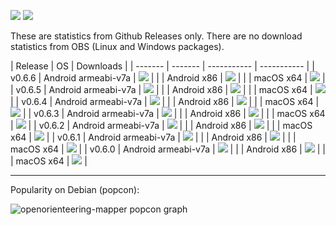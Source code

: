 ![](https://img.shields.io/github/downloads/openorienteering/Mapper/total.svg)
![](https://img.shields.io/badge/since-v0.6.0-lightgrey.svg)

These are statistics from Github Releases only. There are no download statistics from OBS (Linux and Windows packages).

| Release | OS                 | Downloads   |
| ------- | ------- | ----------- | ----------- |
| v0.6.6  | Android armeabi-v7a | ![](https://img.shields.io/github/downloads/openorienteering/Mapper/v0.6.6/OpenOrienteering-Mapper-0.6.6-Android-armeabi-v7a.apk.svg) |
|         | Android x86         | ![](https://img.shields.io/github/downloads/openorienteering/Mapper/v0.6.6/OpenOrienteering-Mapper-0.6.6-Android-x86.apk.svg) |
|         | macOS   x64         | ![](https://img.shields.io/github/downloads/openorienteering/Mapper/v0.6.6/OpenOrienteering-Mapper-0.6.6-macOS-x64.dmg.svg) |
| v0.6.5  | Android armeabi-v7a | ![](https://img.shields.io/github/downloads/openorienteering/Mapper/v0.6.5/OpenOrienteering-Mapper-0.6.5-Android-armeabi-v7a.apk.svg) |
|         | Android x86         | ![](https://img.shields.io/github/downloads/openorienteering/Mapper/v0.6.5/OpenOrienteering-Mapper-0.6.5-Android-x86.apk.svg) |
|         | macOS   x64         | ![](https://img.shields.io/github/downloads/openorienteering/Mapper/v0.6.5/OpenOrienteering-Mapper-0.6.5-macOS-x64.dmg.svg) |
| v0.6.4  | Android armeabi-v7a | ![](https://img.shields.io/github/downloads/openorienteering/Mapper/v0.6.4/OpenOrienteering-Mapper-0.6.4-Android-armeabi-v7a.apk.svg) |
|         | Android x86         | ![](https://img.shields.io/github/downloads/openorienteering/Mapper/v0.6.4/OpenOrienteering-Mapper-0.6.4-Android-x86.apk.svg) |
|         | macOS   x64         | ![](https://img.shields.io/github/downloads/openorienteering/Mapper/v0.6.4/OpenOrienteering-Mapper-0.6.4-Darwin-x64.dmg.svg) |
| v0.6.3  | Android armeabi-v7a | ![](https://img.shields.io/github/downloads/openorienteering/Mapper/v0.6.3/OpenOrienteering-Mapper-0.6.3-Android-armeabi-v7a.apk.svg) |
|         | Android x86         |  ![](https://img.shields.io/github/downloads/openorienteering/Mapper/v0.6.3/OpenOrienteering-Mapper-0.6.3-Android-x86.apk.svg) |
|         | macOS   x64         | ![](https://img.shields.io/github/downloads/openorienteering/Mapper/v0.6.3/OpenOrienteering-Mapper-0.6.3-Darwin-x64.dmg.svg) |
| v0.6.2  | Android armeabi-v7a | ![](https://img.shields.io/github/downloads/openorienteering/Mapper/v0.6.2/OpenOrienteering-Mapper-0.6.2-Android-armeabi-v7a.apk.svg) |
|         | Android x86         |  ![](https://img.shields.io/github/downloads/openorienteering/Mapper/v0.6.2/OpenOrienteering-Mapper-0.6.2-Android-x86.apk.svg) |
|         | macOS   x64         | ![](https://img.shields.io/github/downloads/openorienteering/Mapper/v0.6.2/OpenOrienteering-Mapper-0.6.2-Darwin-x64.dmg.svg) |
| v0.6.1  | Android armeabi-v7a | ![](https://img.shields.io/github/downloads/openorienteering/Mapper/v0.6.1/OpenOrienteering-Mapper-0.6.1-Android-armeabi-v7a.apk.svg) |
|         | Android x86         |  ![](https://img.shields.io/github/downloads/openorienteering/Mapper/v0.6.1/OpenOrienteering-Mapper-0.6.1-Android-x86.apk.svg) |
|         | macOS   x64         | ![](https://img.shields.io/github/downloads/openorienteering/Mapper/v0.6.1/OpenOrienteering-Mapper-0.6.1-Darwin-x64.dmg.svg) |
| v0.6.0  | Android armeabi-v7a | ![](https://img.shields.io/github/downloads/openorienteering/Mapper/v0.6.0/OpenOrienteering-Mapper-0.6.0-Android-armeabi-v7a.apk.svg) |
|         | Android x86         |  ![](https://img.shields.io/github/downloads/openorienteering/Mapper/v0.6.0/OpenOrienteering-Mapper-0.6.0-Android-x86.apk.svg) |
|         | macOS   x64         | ![](https://img.shields.io/github/downloads/openorienteering/Mapper/v0.6.0/OpenOrienteering-Mapper-0.6.0-Darwin-x64.dmg.svg) |


---

Popularity on Debian (popcon):

![openorienteering-mapper popcon graph](https://qa.debian.org/cgi-bin/popcon-png?packages=openorienteering-mapper&show_installed=on&want_legend=on&want_ticks=on&date_fmt=%25Y-%25m&beenhere=1)


